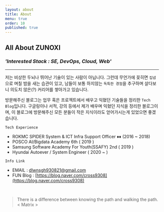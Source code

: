 ```yaml
---
layout: about
title: About
menu: true
order: 10
published: true
---
```


## All About ZUNOXI

### _**'Interested Stack : SE, DevOps, Cloud, Web'**_ 
---

저는 비상한 두뇌나 뛰어난 기술이 있는 사람이 아닙니다. 그런데 무언가에 꽂히면 `집념`으로 며칠 밤을 새는 습관이 있고, 남들이 보통 하지않는 `독특한 경험`을 추구하며 살다보니 의도치 않은(?) 커리어를 쌓아가고 있습니다. 

방문해주신 블로그는 업무 혹은 프로젝트에서 배우고 익혔던 기술들을 정리한 `Tech Blog`입니다. 구글링이나 서적, 강의 등에서 제가 배우며 익혔던 지식을 정리한 블로그이며, 이 블로그에 방문해주신 모든 분들이 작은 지식이라도 얻어가시는게 있었으면 좋겠습니다. 



`Tech Experience`
- ROKMC SPIDER System & ICT Infra Support Officer ♦️♦️ (2016 ~ 2018)  
- POSCO AI/Bigdata Academy 6th ( 2019 )
- Samsung Software Academy For Youth(SSAFY) 2nd ( 2019 )
- Hyundai Autoever / System Engineer ( 2020 ~ )

    
`Info Link`
- EMAIL : dlwnsgh930821@gmail.com
- FUN Blog : [https://blog.naver.com/cross9308](https://blog.naver.com/cross9308)

<br>

>There is a difference between knowing the path and walking the path. < Matrix >

